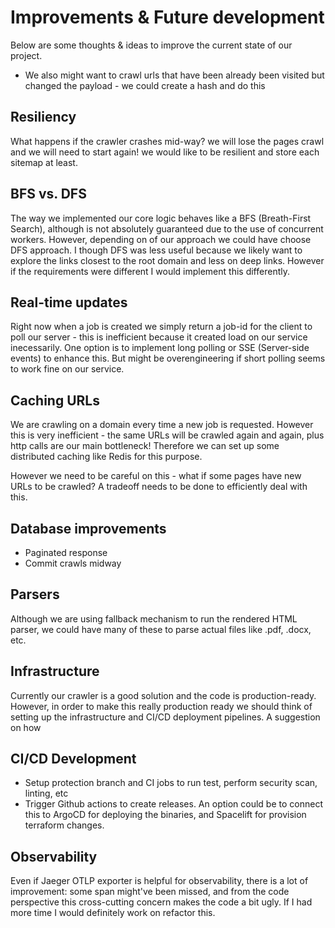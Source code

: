 # Improvements & Future development
Below are some thoughts & ideas to improve the current state of our project.
- We also might want to crawl urls that have been already been visited but changed the payload - we could create a hash and do this

## Resiliency
What happens if the crawler crashes mid-way? we will lose the pages crawl and we will need to start again!
we would like to be resilient and store each sitemap at least.

## BFS vs. DFS
The way we implemented our core logic behaves like a BFS (Breath-First Search), although is not absolutely guaranteed due to the use of concurrent workers. However, depending on of our approach we could have choose DFS approach. I though DFS was less useful because we likely want to explore the links closest to the root domain and less on deep links. However if the requirements were different I would implement this differently.

## Real-time updates
Right now when a job is created we simply return a job-id for the client to poll our server - this is inefficient because it created load on our service inecessarily.
One option is to implement long polling or SSE (Server-side events) to enhance this. But might be overengineering if short polling seems to work fine on our service.

## Caching URLs
We are crawling on a domain every time a new job is requested. However this is very inefficient - the same URLs will be crawled again and again, plus http calls are our main bottleneck!
Therefore we can set up some distributed caching like Redis for this purpose.

However we need to be careful on this - what if some pages have new URLs to be crawled? A tradeoff needs to be done to efficiently deal with this.

## Database improvements
- Paginated response
- Commit crawls midway

## Parsers
Although we are using fallback mechanism to run the rendered HTML parser, we could have many of these to parse actual files like .pdf, .docx, etc.

## Infrastructure
Currently our crawler is a good solution and the code is production-ready. However, in order to make this really production ready we should think of setting up the infrastructure and CI/CD deployment pipelines. A suggestion on how

## CI/CD Development
- Setup protection branch and CI jobs to run test, perform security scan, linting, etc
- Trigger Github actions to create releases. An option could be to connect this to ArgoCD for deploying the binaries, and Spacelift for provision terraform changes.

## Observability
Even if Jaeger OTLP exporter is helpful for observability, there is a lot of improvement: some span might've been missed, and from the code perspective this cross-cutting concern makes the code a bit ugly. If I had more time I would
definitely work on refactor this. 